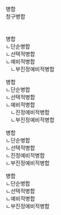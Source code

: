병합  
청구병합  

  
#  
병합  
ㄴ단순병합  
ㄴ선택적병합  
ㄴ예비적병합  
ㅤㄴ부진정예비적병합  
  
병합  
ㄴ단순병합  
ㄴ선택적병합  
ㄴ예비적병합  
ㅤㄴ진정예비적병합  
ㅤㄴ부진정예비적병합  

병합  
ㄴ단순병합  
ㄴ선택적병합  
ㄴ진정예비적병합  
ㄴ부진정예비적병합  

병합  
ㄴ단순병합  
ㄴ선택적병합  
ㄴ예비적병합  
ㄴ부진정예비적병합  
